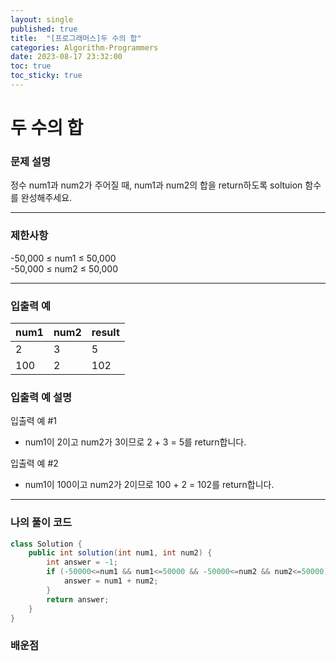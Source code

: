```yaml
---
layout: single
published: true
title:  "[프로그래머스]두 수의 합"
categories: Algorithm-Programmers
date: 2023-08-17 23:32:00
toc: true
toc_sticky: true
---
```


# 두 수의 합

### 문제 설명
정수 num1과 num2가 주어질 때, num1과 num2의 합을 return하도록 soltuion 함수를 완성해주세요.

----------------

### 제한사항
-50,000 ≤ num1 ≤ 50,000  
-50,000 ≤ num2 ≤ 50,000  


----------------

### 입출력 예

|num1|	num2|	result|
|---|---|---|
|2|3|5|
|100|2|102|



### 입출력 예 설명

입출력 예 #1
* num1이 2이고 num2가 3이므로 2 + 3 = 5를 return합니다.  
  
입출력 예 #2
* num1이 100이고 num2가 2이므로 100 + 2 = 102를 return합니다.


----------------

### 나의 풀이 코드

```java
class Solution {
    public int solution(int num1, int num2) {
        int answer = -1;
        if (-50000<=num1 && num1<=50000 && -50000<=num2 && num2<=50000){
            answer = num1 + num2;
        }
        return answer;
    }
}

```

### 배운점

<p>

</p>



